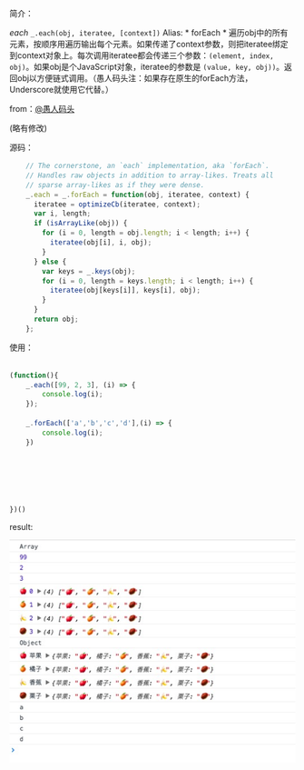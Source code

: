 简介：

*each* `_.each(obj, iteratee, [context])` Alias: * forEach *
遍历obj中的所有元素，按顺序用遍历输出每个元素。如果传递了context参数，则把iteratee绑定到context对象上。每次调用iteratee都会传递三个参数：`(element, index, obj)`。如果obj是个JavaScript对象，iteratee的参数是 `(value, key, obj))`。返回obj以方便链式调用。（愚人码头注：如果存在原生的forEach方法，Underscore就使用它代替。）

from：[@愚人码头](http://www.css88.com/doc/underscore1.8.2/)

(略有修改)

源码：

```js
    // The cornerstone, an `each` implementation, aka `forEach`.
    // Handles raw objects in addition to array-likes. Treats all
    // sparse array-likes as if they were dense.
    _.each = _.forEach = function(obj, iteratee, context) {
      iteratee = optimizeCb(iteratee, context);
      var i, length;
      if (isArrayLike(obj)) {
        for (i = 0, length = obj.length; i < length; i++) {
          iteratee(obj[i], i, obj);
        }
      } else {
        var keys = _.keys(obj);
        for (i = 0, length = keys.length; i < length; i++) {
          iteratee(obj[keys[i]], keys[i], obj);
        }
      }
      return obj;
    };

```


使用：

```js

(function(){
    _.each([99, 2, 3], (i) => {
        console.log(i);
    });

    _.forEach(['a','b','c','d'],(i) => {
        console.log(i);
    })






})()

```

result:

![each](./each.png)
